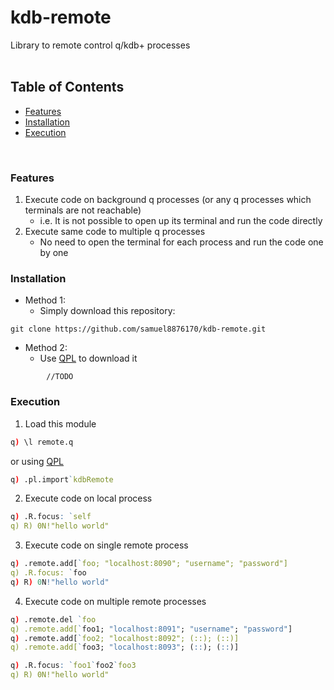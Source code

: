 # kdb-remote

Library to remote control q/kdb+ processes
</br></br>

## Table of Contents

-   [Features](#features)
-   [Installation](#installation)
-   [Execution](#execution)

</br>

### Features

1. Execute code on background q processes (or any q processes which terminals are not reachable)
    - i.e. It is not possible to open up its terminal and run the code directly
2. Execute same code to multiple q processes
    - No need to open the terminal for each process and run the code one by one

### Installation

-   Method 1:
    -   Simply download this repository:

```
git clone https://github.com/samuel8876170/kdb-remote.git
```

-   Method 2:
    -   Use [QPL](https://github.com/samuel8876170/qpl.git) to download it

```
        //TODO
```

### Execution

1. Load this module

```q
q) \l remote.q
```

or using [QPL](https://github.com/samuel8876170/qpl.git)

```q
q) .pl.import`kdbRemote
```

2. Execute code on local process

```q
q) .R.focus: `self
q) R) 0N!"hello world"
```

3. Execute code on single remote process

```q
q) .remote.add[`foo; "localhost:8090"; "username"; "password"]
q) .R.focus: `foo
q) R) 0N!"hello world"
```

4. Execute code on multiple remote processes

```q
q) .remote.del `foo
q) .remote.add[`foo1; "localhost:8091"; "username"; "password"]
q) .remote.add[`foo2; "localhost:8092"; (::); (::)]
q) .remote.add[`foo3; "localhost:8093"; (::); (::)]

q) .R.focus: `foo1`foo2`foo3
q) R) 0N!"hello world"
```

